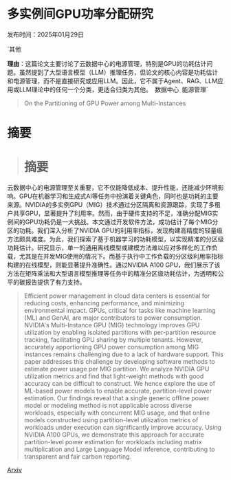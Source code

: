 # 多实例间GPU功率分配研究

发布时间：2025年01月29日

`其他

**理由**：这篇论文主要讨论了云数据中心的电源管理，特别是GPU的功耗估计问题。虽然提到了大型语言模型（LLM）推理任务，但论文的核心内容是功耗估计和电源管理，而不是直接研究或应用LLM。因此，它不属于Agent、RAG、LLM应用或LLM理论中的任何一个分类，更适合归类为其他。` `数据中心` `能源管理`

> On the Partitioning of GPU Power among Multi-Instances

# 摘要

> # 摘要
云数据中心的电源管理至关重要，它不仅能降低成本、提升性能，还能减少环境影响。GPU在机器学习和生成式AI等任务中扮演着关键角色，同时也是功耗的主要来源。NVIDIA的多实例GPU（MIG）技术通过分区隔离和资源跟踪，实现了多租户共享GPU，显著提升了利用率。然而，由于硬件支持的不足，准确分配MIG实例间的GPU功耗仍是一大挑战。本文通过开发软件方法，成功估计了每个MIG分区的功耗。我们深入分析了NVIDIA GPU的利用率指标，发现构建高精度的轻量级方法颇具难度。为此，我们探索了基于机器学习的功耗模型，以实现精准的分区级功耗估计。研究显示，单一的通用离线模型或建模方法难以应对多样化的工作负载，尤其是在并发MIG使用的情况下。而基于执行中工作负载的分区级利用率指标构建的在线模型，则能显著提升准确性。通过NVIDIA A100 GPU，我们展示了该方法在矩阵乘法和大型语言模型推理等任务中的精准分区级功耗估计，为透明和公平的碳报告提供了有力支持。

> Efficient power management in cloud data centers is essential for reducing costs, enhancing performance, and minimizing environmental impact. GPUs, critical for tasks like machine learning (ML) and GenAI, are major contributors to power consumption. NVIDIA's Multi-Instance GPU (MIG) technology improves GPU utilization by enabling isolated partitions with per-partition resource tracking, facilitating GPU sharing by multiple tenants. However, accurately apportioning GPU power consumption among MIG instances remains challenging due to a lack of hardware support. This paper addresses this challenge by developing software methods to estimate power usage per MIG partition. We analyze NVIDIA GPU utilization metrics and find that light-weight methods with good accuracy can be difficult to construct. We hence explore the use of ML-based power models to enable accurate, partition-level power estimation. Our findings reveal that a single generic offline power model or modeling method is not applicable across diverse workloads, especially with concurrent MIG usage, and that online models constructed using partition-level utilization metrics of workloads under execution can significantly improve accuracy. Using NVIDIA A100 GPUs, we demonstrate this approach for accurate partition-level power estimation for workloads including matrix multiplication and Large Language Model inference, contributing to transparent and fair carbon reporting.

[Arxiv](https://arxiv.org/abs/2501.17752)